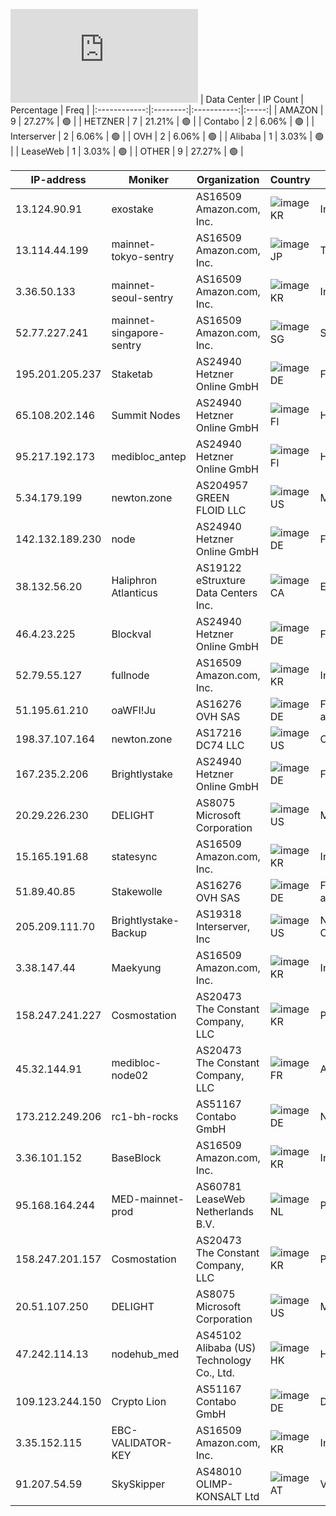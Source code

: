 ![Diagramm](https://github.com/obajay/StateSync-snapshots/blob/main/Projects/Medibloc/1/README.md)
| Data Center | IP Count | Percentage | Freq |
|:------------:|:--------:|:-----------:|:-----:|
| AMAZON | 9 | 27.27% | 🟢 |
| HETZNER | 7 | 21.21% | 🟢 |
| Contabo | 2 | 6.06% | 🟢 |
| Interserver | 2 | 6.06% | 🟢 |
| OVH | 2 | 6.06% | 🟢 |
| Alibaba | 1 | 3.03% | 🟢 |
| LeaseWeb | 1 | 3.03% | 🟢 |
| OTHER | 9 | 27.27% | 🟢 |

<!-- START_TABLE -->
| IP-address | Moniker | Organization | Country | City |
|-------------|---------|---------------|---------|------|
| 13.124.90.91 | exostake | AS16509 Amazon.com, Inc. | ![image](https://raw.githubusercontent.com/obajay/FlagKit/master/Assets/SVG/KR.svg) KR | Incheon |
| 13.114.44.199 | mainnet-tokyo-sentry | AS16509 Amazon.com, Inc. | ![image](https://raw.githubusercontent.com/obajay/FlagKit/master/Assets/SVG/JP.svg) JP | Tokyo |
| 3.36.50.133 | mainnet-seoul-sentry | AS16509 Amazon.com, Inc. | ![image](https://raw.githubusercontent.com/obajay/FlagKit/master/Assets/SVG/KR.svg) KR | Incheon |
| 52.77.227.241 | mainnet-singapore-sentry | AS16509 Amazon.com, Inc. | ![image](https://raw.githubusercontent.com/obajay/FlagKit/master/Assets/SVG/SG.svg) SG | Singapore |
| 195.201.205.237 | Staketab | AS24940 Hetzner Online GmbH | ![image](https://raw.githubusercontent.com/madebybowtie/FlagKit/master/Assets/SVG/DE.svg) DE | Falkenstein |
| 65.108.202.146 | Summit Nodes | AS24940 Hetzner Online GmbH | ![image](https://raw.githubusercontent.com/obajay/FlagKit/master/Assets/SVG/FI.svg) FI | Helsinki |
| 95.217.192.173 | medibloc_antep | AS24940 Hetzner Online GmbH | ![image](https://raw.githubusercontent.com/obajay/FlagKit/master/Assets/SVG/FI.svg) FI | Helsinki |
| 5.34.179.199 | newton.zone | AS204957 GREEN FLOID LLC | ![image](https://raw.githubusercontent.com/obajay/FlagKit/master/Assets/SVG/US.svg) US | Miami |
| 142.132.189.230 | node | AS24940 Hetzner Online GmbH | ![image](https://raw.githubusercontent.com/madebybowtie/FlagKit/master/Assets/SVG/DE.svg) DE | Falkenstein |
| 38.132.56.20 | Haliphron Atlanticus | AS19122 eStruxture Data Centers Inc. | ![image](https://raw.githubusercontent.com/obajay/FlagKit/master/Assets/SVG/CA.svg) CA | Etobicoke |
| 46.4.23.225 | Blockval | AS24940 Hetzner Online GmbH | ![image](https://raw.githubusercontent.com/madebybowtie/FlagKit/master/Assets/SVG/DE.svg) DE | Falkenstein |
| 52.79.55.127 | fullnode | AS16509 Amazon.com, Inc. | ![image](https://raw.githubusercontent.com/obajay/FlagKit/master/Assets/SVG/KR.svg) KR | Incheon |
| 51.195.61.210 | oaWFI!Ju | AS16276 OVH SAS | ![image](https://raw.githubusercontent.com/madebybowtie/FlagKit/master/Assets/SVG/DE.svg) DE | Frankfurt am Main |
| 198.37.107.164 | newton.zone | AS17216 DC74 LLC | ![image](https://raw.githubusercontent.com/obajay/FlagKit/master/Assets/SVG/US.svg) US | Charlotte |
| 167.235.2.206 | Brightlystake | AS24940 Hetzner Online GmbH | ![image](https://raw.githubusercontent.com/madebybowtie/FlagKit/master/Assets/SVG/DE.svg) DE | Falkenstein |
| 20.29.226.230 | DELIGHT | AS8075 Microsoft Corporation | ![image](https://raw.githubusercontent.com/obajay/FlagKit/master/Assets/SVG/US.svg) US | Moses Lake |
| 15.165.191.68 | statesync | AS16509 Amazon.com, Inc. | ![image](https://raw.githubusercontent.com/obajay/FlagKit/master/Assets/SVG/KR.svg) KR | Incheon |
| 51.89.40.85 | Stakewolle | AS16276 OVH SAS | ![image](https://raw.githubusercontent.com/madebybowtie/FlagKit/master/Assets/SVG/DE.svg) DE | Frankfurt am Main |
| 205.209.111.70 | Brightlystake-Backup | AS19318 Interserver, Inc | ![image](https://raw.githubusercontent.com/obajay/FlagKit/master/Assets/SVG/US.svg) US | New York City |
| 3.38.147.44 | Maekyung | AS16509 Amazon.com, Inc. | ![image](https://raw.githubusercontent.com/obajay/FlagKit/master/Assets/SVG/KR.svg) KR | Incheon |
| 158.247.241.227 | Cosmostation | AS20473 The Constant Company, LLC | ![image](https://raw.githubusercontent.com/obajay/FlagKit/master/Assets/SVG/KR.svg) KR | Paripark |
| 45.32.144.91 | medibloc-node02 | AS20473 The Constant Company, LLC | ![image](https://raw.githubusercontent.com/obajay/FlagKit/master/Assets/SVG/FR.svg) FR | Aubervilliers |
| 173.212.249.206 | rc1-bh-rocks | AS51167 Contabo GmbH | ![image](https://raw.githubusercontent.com/madebybowtie/FlagKit/master/Assets/SVG/DE.svg) DE | Nürnberg |
| 3.36.101.152 | BaseBlock | AS16509 Amazon.com, Inc. | ![image](https://raw.githubusercontent.com/obajay/FlagKit/master/Assets/SVG/KR.svg) KR | Incheon |
| 95.168.164.244 | MED-mainnet-prod | AS60781 LeaseWeb Netherlands B.V. | ![image](https://raw.githubusercontent.com/obajay/FlagKit/master/Assets/SVG/NL.svg) NL | Purmerend |
| 158.247.201.157 | Cosmostation | AS20473 The Constant Company, LLC | ![image](https://raw.githubusercontent.com/obajay/FlagKit/master/Assets/SVG/KR.svg) KR | Paripark |
| 20.51.107.250 | DELIGHT | AS8075 Microsoft Corporation | ![image](https://raw.githubusercontent.com/obajay/FlagKit/master/Assets/SVG/US.svg) US | Moses Lake |
| 47.242.114.13 | nodehub_med | AS45102 Alibaba (US) Technology Co., Ltd. | ![image](https://raw.githubusercontent.com/obajay/FlagKit/master/Assets/SVG/HK.svg) HK | Hong Kong |
| 109.123.244.150 | Crypto Lion | AS51167 Contabo GmbH | ![image](https://raw.githubusercontent.com/madebybowtie/FlagKit/master/Assets/SVG/DE.svg) DE | Düsseldorf |
| 3.35.152.115 | EBC-VALIDATOR-KEY | AS16509 Amazon.com, Inc. | ![image](https://raw.githubusercontent.com/obajay/FlagKit/master/Assets/SVG/KR.svg) KR | Incheon |
| 91.207.54.59 | SkySkipper | AS48010 OLIMP-KONSALT Ltd | ![image](https://raw.githubusercontent.com/obajay/FlagKit/master/Assets/SVG/AT.svg) AT | Vienna |

<!-- END_TABLE -->